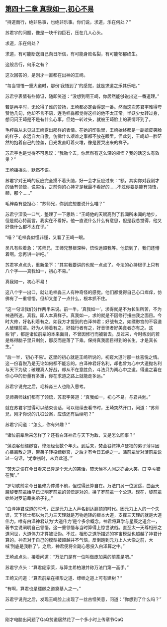 ## [第四十二章 真我如一,初心不易](https://www.xxbiquge.com/11_11207/5463465.html)


  “持道而行，绝非易事，也绝非乐事。你们说，求道，乐在何处？”

  苏君宇的问题，像是一块千钧巨石，压在几人心头。

  求道，乐在何处？

  求道，有可能断送自己向日所信，有可能身败名裂，有可能郁郁终生。

  这般苦行，何乐之有？

  这次回答的，是刚才一直都在出神的王崎。

  “每当领悟一重大道时，那份‘我悟到了’的感觉，就是求道之乐其乐吧。”

  苏君宇表情有些惊讶，随即笑道：“没想到啊王崎，你居然能够说出这一番道理。”

  若是再平时，无论得了谁的赞扬，王崎都必定会得瑟一番。然而这次苏君宇难得夸赞他几句，他却不言不语，连毛梓淼都觉得这样的他不太正常。半妖少女转过身，想问问王崎是不是有什么心事。但她一转过头，就被王崎脸上的表情吓到了。

  毛梓淼从未见过王崎露出那样的表情。在她的印象里，王崎始终都是一副嬉皮笑脸的样子，永远自大自傲，仿佛什么艰难之事都不放在眼里。但此刻，王崎却一脸茫然的抱着自己的膝盖，目光发直盯着火堆，像是要哭出来的样子。

  苏君宇也是觉得不可思议：“我勒个去，你居然有这么深的领悟？我的话这么有效果？”

  王崎摇摇头，默然不语。

  苏君宇对王崎的反应完全摸不着头脑，好一会才反应过来：“额，其实你对我刚才的话有领悟，说实话，之前你的心持才是我最不看好的……不过你要是能有领悟，额，那个……”

  毛梓淼有些担心：“苏师兄，你到底想要说什么喵？”

  苏君宇深吸一口气，整理了一下思路：“王崎他的天赋高到了我闻所未闻的地步，但是就心持而言，我实在不看好。他一直说什么什么有意思，但是我总觉得，他又好像什么都不太在乎。”

  “喵？”毛梓淼似懂非懂，又看了王崎一眼。

  吴凡有些着急：“苏师兄，王师兄慧根深种，悟性远超我等。他悟到了，我们还懵着啊。您再讲一讲吧。”

  苏君宇点点头，重新坐下：“其实我要讲的也就一点点了。今法的心持根子上只有八个字——真我如一，初心不易。”

  真我如一，初心不易！

  这八个字一出口，就让毛梓淼三人有种奇怪的感觉。他们都觉得自己心口痒痒，仿佛有了一重领悟，但却又差了一点什么，根本抓不住。

  “这一句话我们分作两半来说。前一半，‘真我如一’，求得就是不为长生所苦，不为神通所迷。真我，即人本真样子。真我如一，求的就是不因修行扭曲我之面目。今时大修，好名利着有之，如我方才提到的白泽神君；好战有之，如缥缈宫的不容道人破理前辈。好为人师着有之，好独行者有之，好音律者好美食者亦有之。这些‘好’，都是诸位前辈的本来面目，不曾因修行而被斩去。反过来，今时练剑的若是练得脑子里只剩剑，那反而是落了下乘。保持真我面目得到的长生，才是真长生。”

  “后一半，‘初心不易’。这里的初心就是王崎所说的，初窥大道时那一丝喜悦之情。这一份喜悦乃是无论如何都不能忘的。白泽神君好名利，却也曾为心中大道抛名利与天下为敌；破理真人好战，却从不在意胜负，斗法只为阐心中之道。得道之喜在你心中的份量有多重，你在求道之路上就能走多远。”

  苏君宇说完之后，毛梓淼三人也陷入思考。

  见师弟师妹们都有了领悟，苏君宇笑道：“真我如一，初心不易。与君共勉。”

  就在苏君宇觉得可以结束谈话，可以继续去看书时，王崎突然开口，问道：“苏师兄，刚才你说的几桩公案，应该还有后续吧？”

  苏君宇问道：“怎么，你有兴趣？”

  “诸位前辈后来怎样了？还有白泽神君与天下为敌，又是怎么回事？”

  “蒲浪客创缥缈宫，惨淡经营数个年头。到后来，焚金谷鳄神卢瑟福的弟子薄耳因心慕离散之道，带弟子转投缥缈宫，之后才有今日五绝之一。蒲前辈曾对薄前辈说过一句话，‘尤幸初时，未弃此道。’”

  “焚天之谬在今日看来已算是个天大的笑话，焚天候本人闻之亦会大笑，曰‘幸亏错在我’。”

  “罗切肤前辈今日虽修为停滞不前，但过得还算自在。万法门另一位逍遥，曲面天魔黎曼前辈始早已证明罗前辈的领悟是对的，换了罗前辈一个公道。现在，黎前辈始终对罗前辈执弟子礼。”

  “白泽神君成道的时代，正是元力上人声名到达巅顶的时代。因元力上人的一个失误，天下修士都以为元力三天理就是万物运转的根本大道，支撑三天理的就是大道伟力。唯有白泽神君认为‘大道伟力’是个多余概念。神君将算学与星辰之道合一，著书立说阐明自己领悟。这一重领悟与当时算得上惊世骇俗。直至太一天尊相形之道问世，大道伟力才算被证伪。不过，相形之道所描述的宇宙模型也超越了神君计算的。神君对于自己的模型被超越并不气恼，反倒跑到元力上人大像之前，大喊‘到底是我胜了’。之后，神君便将全副心思投入白泽算之中。”

  王崎点点头，接着问道：“万法门是有一位叫做庞加莱的前辈是吧。”

  苏君宇点头：“算君庞家莱，与算主希柏澈并称万法门第一高手。”

  王崎又问道：“算君前辈在相形之道、缥缈之道上可有建树？”

  “有啊，算君也是缥缈之道奠基人之一。”

  苏君宇说完之后，发现王崎脸上出现了一丝古怪笑意，问道：“你想到了什么吗？”

  ——————————————————————————————

  刚才电脑出问题了QaQ贫道居然花了一个多小时上传章节QaQ
